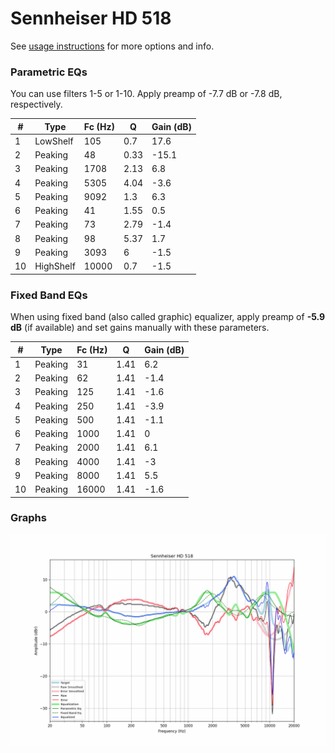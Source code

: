 # Sennheiser HD 518
See [usage instructions](https://github.com/jaakkopasanen/AutoEq#usage) for more options and info.

### Parametric EQs
You can use filters 1-5 or 1-10. Apply preamp of -7.7 dB or -7.8 dB, respectively.

|   # | Type      |   Fc (Hz) |    Q |   Gain (dB) |
|-----|-----------|-----------|------|-------------|
|   1 | LowShelf  |       105 | 0.7  |        17.6 |
|   2 | Peaking   |        48 | 0.33 |       -15.1 |
|   3 | Peaking   |      1708 | 2.13 |         6.8 |
|   4 | Peaking   |      5305 | 4.04 |        -3.6 |
|   5 | Peaking   |      9092 | 1.3  |         6.3 |
|   6 | Peaking   |        41 | 1.55 |         0.5 |
|   7 | Peaking   |        73 | 2.79 |        -1.4 |
|   8 | Peaking   |        98 | 5.37 |         1.7 |
|   9 | Peaking   |      3093 | 6    |        -1.5 |
|  10 | HighShelf |     10000 | 0.7  |        -1.5 |

### Fixed Band EQs
When using fixed band (also called graphic) equalizer, apply preamp of **-5.9 dB** (if available) and set gains manually with these parameters.

|   # | Type    |   Fc (Hz) |    Q |   Gain (dB) |
|-----|---------|-----------|------|-------------|
|   1 | Peaking |        31 | 1.41 |         6.2 |
|   2 | Peaking |        62 | 1.41 |        -1.4 |
|   3 | Peaking |       125 | 1.41 |        -1.6 |
|   4 | Peaking |       250 | 1.41 |        -3.9 |
|   5 | Peaking |       500 | 1.41 |        -1.1 |
|   6 | Peaking |      1000 | 1.41 |         0   |
|   7 | Peaking |      2000 | 1.41 |         6.1 |
|   8 | Peaking |      4000 | 1.41 |        -3   |
|   9 | Peaking |      8000 | 1.41 |         5.5 |
|  10 | Peaking |     16000 | 1.41 |        -1.6 |

### Graphs
![](./Sennheiser%20HD%20518.png)
